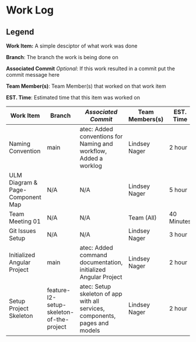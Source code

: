 # Work Log

## Legend
**Work Item:** A simple desciptor of what work was done

**Branch**: The branch the work is being done on

**Associated Commit** *Optional*: If this work resulted in a commit put the commit message here

**Team Member(s)**: Team Member(s) that worked on that work item

**EST. Time**: Estimated time that this item was worked on


|Work Item|Branch|*Associated Commit*|Team Members(s)|EST. Time|
|-------|---|---|---|---|
|Naming Convention|main|atec: Added conventions for Naming and workflow, Added a worklog|Lindsey Nager|2 hour|
|ULM Diagram & Page-Component Map|N/A|N/A|Lindsey Nager|5 hour|
|Team Meeting 01|N/A|N/A|Team (All)| 40 Minutes|
|Git Issues Setup|N/A|N/A|Lindsey Nager|3 hour|
|Initialized Angular Project|main|atec: Added command documentation, initialized Angular Project|Lindsey Nager|2 hour|
|Setup Project Skeleton|feature-I2-setup-skeleton-of-the-project|atec: Setup skeleton of app with all services, components, pages and models|Lindsey Nager|2 hour|
